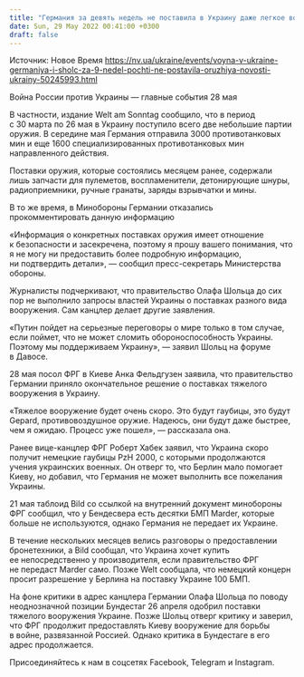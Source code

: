 ```yaml
---
title: "Германия за девять недель не поставила в Украину даже легкое вооружение — СМИ"
date: Sun, 29 May 2022 00:41:00 +0300
draft: false
---
```

Источник: Новое Время https://nv.ua/ukraine/events/voyna-v-ukraine-germaniya-i-sholc-za-9-nedel-pochti-ne-postavila-oruzhiya-novosti-ukrainy-50245993.html


Война России против Украины — главные события 28 мая

 В частности, издание Welt am Sonntag сообщило, что в период с 30 марта по 26 мая в Украину поступило всего две небольшие партии оружия. В середине мая Германия отправила 3000 противотанковых мин и еще 1600 специализированных противотанковых мин направленного действия.

Поставки оружия, которые состоялись месяцем ранее, содержали лишь запчасти для пулеметов, воспламенители, детонирующие шнуры, радиоприемники, ручные гранаты, заряды взрывчатки и мины.

В то же время, в Минобороны Германии отказались прокомментировать данную информацию

«Информация о конкретных поставках оружия имеет отношение к безопасности и засекречена, поэтому я прошу вашего понимания, что я не могу ни предоставить более подробную информацию, ни подтвердить детали», — сообщил пресс-секретарь Министерства обороны.

Журналисты подчеркивают, что правительство Олафа Шольца до сих пор не выполнило запросы властей Украины о поставках разного вида вооружения. Сам канцлер делает другие заявления.

«Путин пойдет на серьезные переговоры о мире только в том случае, если поймет, что не может сломить обороноспособность Украины. Поэтому мы поддерживаем Украину», — заявил Шольц на форуме в Давосе.

28 мая посол ФРГ в Киеве Анка Фельдгузен заявила, что правительство Германии приняло окончательное решение о поставках тяжелого вооружения в Украину.

«Тяжелое вооружение будет очень скоро. Это будут гаубицы, это будут Gepard, противовоздушное оружие. Надеюсь, они будут даже быстрее, чем я ожидаю. Процесс уже пошел», — рассказала она.

Ранее вице-канцлер ФРГ Роберт Хабек заявил, что Украина скоро получит немецкие гаубицы PzH 2000, с которыми продолжаются учения украинских военных. Он отверг то, что Берлин мало помогает Киеву, но добавил, что Германия не может выполнить все пожелания Украины.

21 мая таблоид Bild со ссылкой на внутренний документ минобороны ФРГ сообщил, что у Бендесвера есть десятки БМП Marder, которые больше не используются, однако Германия не передает их Украине.

В течение нескольких месяцев велись разговоры о предоставлении бронетехники, а Bild сообщал, что Украина хочет купить ее непосредственно у производителя, если правительство ФРГ не передаст Marder само. Позже Welt сообщала, что немецкий концерн просит разрешение у Берлина на поставку Украине 100 БМП.

На фоне критики в адрес канцлера Германии Олафа Шольца по поводу неоднозначной позиции Бундестаг 26 апреля одобрил поставки тяжелого вооружения Украине. Позже Шольц отверг критику и заверил, что ФРГ продолжит предоставлять Киеву вооружение для борьбы в войне, развязанной Россией. Однако критика в Бундестаге в его адрес продолжается.

Присоединяйтесь к нам в соцсетях Facebook, Telegram и Instagram.
